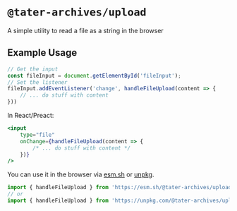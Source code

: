 # `@tater-archives/upload`

A simple utility to read a file as a string in the browser

## Example Usage

```js
// Get the input
const fileInput = document.getElementById('fileInput');
// Set the listener
fileInput.addEventListener('change', handleFileUpload(content => {
    // ... do stuff with content
}))
```

In React/Preact:

```jsx
<input
    type="file"
    onChange={handleFileUpload(content => {
        /* ... do stuff with content */
    })}
/>
```

You can use it in the browser via [esm.sh](https://esm.sh) or [unpkg](https://unpkg.com).

```js
import { handleFileUpload } from 'https://esm.sh/@tater-archives/upload';
// or
import { handleFileUpload } from 'https://unpkg.com/@tater-archives/upload';
```
